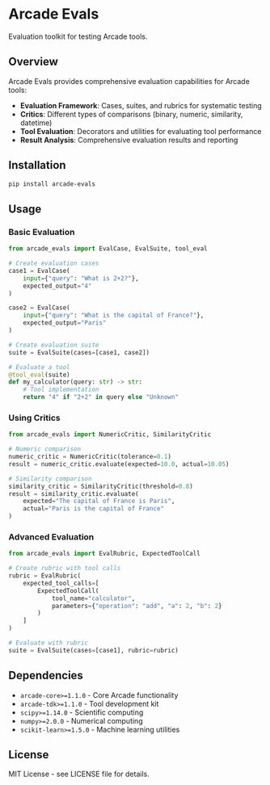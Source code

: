 # Arcade Evals

Evaluation toolkit for testing Arcade tools.

## Overview

Arcade Evals provides comprehensive evaluation capabilities for Arcade tools:

- **Evaluation Framework**: Cases, suites, and rubrics for systematic testing
- **Critics**: Different types of comparisons (binary, numeric, similarity, datetime)
- **Tool Evaluation**: Decorators and utilities for evaluating tool performance
- **Result Analysis**: Comprehensive evaluation results and reporting

## Installation

```bash
pip install arcade-evals
```

## Usage

### Basic Evaluation

```python
from arcade_evals import EvalCase, EvalSuite, tool_eval

# Create evaluation cases
case1 = EvalCase(
    input={"query": "What is 2+2?"},
    expected_output="4"
)

case2 = EvalCase(
    input={"query": "What is the capital of France?"},
    expected_output="Paris"
)

# Create evaluation suite
suite = EvalSuite(cases=[case1, case2])

# Evaluate a tool
@tool_eval(suite)
def my_calculator(query: str) -> str:
    # Tool implementation
    return "4" if "2+2" in query else "Unknown"
```

### Using Critics

```python
from arcade_evals import NumericCritic, SimilarityCritic

# Numeric comparison
numeric_critic = NumericCritic(tolerance=0.1)
result = numeric_critic.evaluate(expected=10.0, actual=10.05)

# Similarity comparison
similarity_critic = SimilarityCritic(threshold=0.8)
result = similarity_critic.evaluate(
    expected="The capital of France is Paris",
    actual="Paris is the capital of France"
)
```

### Advanced Evaluation

```python
from arcade_evals import EvalRubric, ExpectedToolCall

# Create rubric with tool calls
rubric = EvalRubric(
    expected_tool_calls=[
        ExpectedToolCall(
            tool_name="calculator",
            parameters={"operation": "add", "a": 2, "b": 2}
        )
    ]
)

# Evaluate with rubric
suite = EvalSuite(cases=[case1], rubric=rubric)
```

## Dependencies

- `arcade-core>=1.1.0` - Core Arcade functionality
- `arcade-tdk>=1.1.0` - Tool development kit
- `scipy>=1.14.0` - Scientific computing
- `numpy>=2.0.0` - Numerical computing
- `scikit-learn>=1.5.0` - Machine learning utilities

## License

MIT License - see LICENSE file for details.
